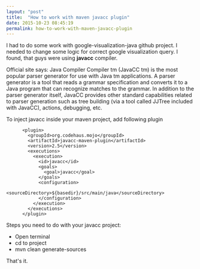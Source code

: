 ```yaml
---
layout: "post"
title:  "How to work with maven javacc plugin"
date: 2015-10-23 08:45:19
permalink: how-to-work-with-maven-javacc-plugin
---
```



I had to do some work with google-visualization-java github project.
I needed to change some logic for correct google visualization query.
I found, that guys were using **javacc** compiler.

Official site says: Java Compiler Compiler tm (JavaCC tm) is the most popular parser generator for use with Java tm applications. A parser generator is a tool that reads a grammar specification and converts it to a Java program that can recognize matches to the grammar. In addition to the parser generator itself, JavaCC provides other standard capabilities related to parser generation such as tree building (via a tool called JJTree included with JavaCC), actions, debugging, etc.

To inject javacc inside your maven project, add following plugin

```
      <plugin>
        <groupId>org.codehaus.mojo</groupId>
        <artifactId>javacc-maven-plugin</artifactId>
        <version>2.5</version>
        <executions>
          <execution>
            <id>javacc</id>
            <goals>
              <goal>javacc</goal>
            </goals>
            <configuration>
              <sourceDirectory>${basedir}/src/main/java</sourceDirectory>
            </configuration>
          </execution>
        </executions>
      </plugin>
```

Steps you need to do with your javacc project:

* Open terminal
* cd to project
* mvn clean generate-sources

That's it.